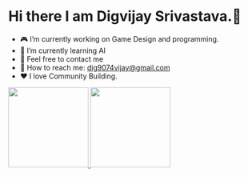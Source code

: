 # Hi there I am Digvijay Srivastava.👋

-   🎮 I’m currently working on Game Design and programming.
-   🤖 I’m currently learning AI
-   💬 Feel free to contact me
-   📇 How to reach me: dig9074vijay@gmail.com
-   ❤ I love Community Building.

<a href="https://github.com/dig9074vijay">
<img height="160em" src="https://github-readme-stats.vercel.app/api?username=dig9074vijay&show_icons=true&include_all_commits=true&custom_title=GitHub+Stats&theme=gradient">
<img height="160em" src="https://github-readme-stats.vercel.app/api/top-langs/?username=dig9074vijay&layout=compact&theme=angular"></a>


